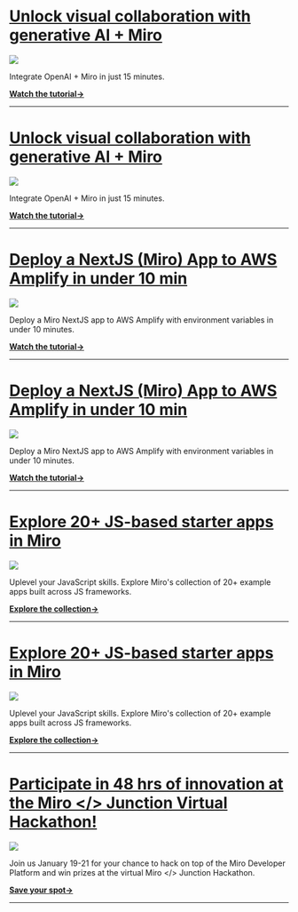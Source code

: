 # [](#openai_miro)[Unlock visual collaboration with generative AI + Miro](https://developers.miro.com/docs/video-integrate-openai-miro?utm_source=devto_openai)

[![](https://github.com/bishopwm/jsWorldTest/assets/10800544/a5731a8b-46a1-492a-b25b-f416262de606)](https://dev.to/advertising-interest?bb=youradhere-text)

Integrate OpenAI + Miro in just 15 minutes.

**[Watch the tutorial→](https://developers.miro.com/docs/video-integrate-openai-miro?utm_source=devto_openai)**

---

# [](#openai_miro)[Unlock visual collaboration with generative AI + Miro](https://developers.miro.com/docs/video-integrate-openai-miro?utm_source=devto_openai)

[![](https://github.com/bishopwm/jsWorldTest/assets/10800544/b0630e3c-07cb-417e-a924-5d490e895f4d)](https://dev.to/advertising-interest?bb=youradhere-text)

Integrate OpenAI + Miro in just 15 minutes.

**[Watch the tutorial→](https://developers.miro.com/docs/video-integrate-openai-miro?utm_source=devto_openai)**

---

# [](#openai_miro)[Deploy a NextJS (Miro) App to AWS Amplify in under 10 min](https://developers.miro.com/docs/video-deploy-a-nextjs-app-on-aws-amplify?utm_source=devto_amplify)

[![](https://github.com/bishopwm/jsWorldTest/assets/10800544/96e6a911-32d3-4f00-90ba-ec9d685117d2)](https://dev.to/advertising-interest?bb=youradhere-text)

Deploy a Miro NextJS app to AWS Amplify with environment variables in under 10 minutes.

**[Watch the tutorial→](https://developers.miro.com/docs/video-deploy-a-nextjs-app-on-aws-amplify?utm_source=devto_amplify)**

---

# [](#openai_miro)[Deploy a NextJS (Miro) App to AWS Amplify in under 10 min](https://developers.miro.com/docs/video-deploy-a-nextjs-app-on-aws-amplify?utm_source=devto_amplify)

[![](https://github.com/bishopwm/jsWorldTest/assets/10800544/f2a7228c-ffcc-4cac-a38d-0c4f6b50c46c)](https://dev.to/advertising-interest?bb=youradhere-text)

Deploy a Miro NextJS app to AWS Amplify with environment variables in under 10 minutes.

**[Watch the tutorial→](https://developers.miro.com/docs/video-deploy-a-nextjs-app-on-aws-amplify?utm_source=devto_amplify)**


---

# [](#openai_miro)[Explore 20+ JS-based starter apps in Miro](https://github.com/miroapp/app-examples?utm_source=devto_app_examples)

[![](https://github.com/bishopwm/jsWorldTest/assets/10800544/ddfd18c8-ab15-4442-a11b-98df51b1f685)](https://dev.to/advertising-interest?bb=youradhere-text)

Uplevel your JavaScript skills. Explore Miro's collection of 20+ example apps built across JS frameworks.

**[Explore the collection→](https://github.com/miroapp/app-examples?utm_source=devto_app_examples)**

---

# [](#openai_miro)[Explore 20+ JS-based starter apps in Miro](https://github.com/miroapp/app-examples?utm_source=devto_app_examples)

[![](https://github.com/bishopwm/jsWorldTest/assets/10800544/856bf8c3-e23b-40c4-93d6-0a72183805eb)](https://dev.to/advertising-interest?bb=youradhere-text)

Uplevel your JavaScript skills. Explore Miro's collection of 20+ example apps built across JS frameworks.

**[Explore the collection→](https://github.com/miroapp/app-examples?utm_source=devto_app_examples)**

---

# [](#openai_miro)[Participate in 48 hrs of innovation at the Miro </> Junction Virtual Hackathon!](https://developers.miro.com/page/junction-miro-hackathon?utm_source=devto_junction)

[![](https://github.com/bishopwm/jsWorldTest/assets/10800544/bc967fe1-b507-4a9b-a25b-0175bd475d42)](https://dev.to/advertising-interest?bb=youradhere-text)

Join us January 19-21 for your chance to hack on top of the Miro Developer Platform and win prizes at the virtual Miro </> Junction Hackathon.

**[Save your spot→](https://developers.miro.com/page/junction-miro-hackathon?utm_source=devto_junction)**

---
